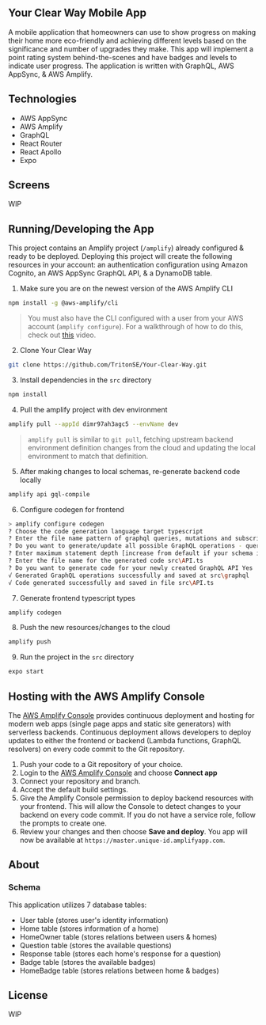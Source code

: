 ## Your Clear Way Mobile App

A mobile application that homeowners can use to show progress on making their home more eco-friendly and achieving different levels based on the significance and number of upgrades they make. This app will implement a point rating system behind-the-scenes and have badges and levels to indicate user progress. The application is written with GraphQL, AWS AppSync, & AWS Amplify.

## Technologies

- AWS AppSync
- AWS Amplify
- GraphQL
- React Router
- React Apollo
- Expo

## Screens

WIP

## Running/Developing the App

This project contains an Amplify project (`/amplify`) already configured & ready to be deployed. Deploying this project will create the following resources in your account: an authentication configuration using Amazon Cognito, an AWS AppSync GraphQL API, & a DynamoDB table.

1. Make sure you are on the newest version of the AWS Amplify CLI

```sh
npm install -g @aws-amplify/cli
```

> You must also have the CLI configured with a user from your AWS account (`amplify configure`). For a walkthrough of how to do this, check out [this](https://www.youtube.com/watch?v=fWbM5DLh25U) video.

2. Clone Your Clear Way

```sh
git clone https://github.com/TritonSE/Your-Clear-Way.git
```

3. Install dependencies in the `src` directory

```sh
npm install
```

4. Pull the amplify project with dev environment

```sh
amplify pull --appId dimr97ah3agc5 --envName dev
```

> `amplify pull` is similar to `git pull`, fetching upstream backend environment definition changes from the cloud and updating the local environment to match that definition.

5. After making changes to local schemas, re-generate backend code locally

```sh
amplify api gql-compile
```

6. Configure codegen for frontend

```sh
> amplify configure codegen
? Choose the code generation language target typescript
? Enter the file name pattern of graphql queries, mutations and subscriptions src\graphql\**\*.ts     
? Do you want to generate/update all possible GraphQL operations - queries, mutations and subscriptions Yes
? Enter maximum statement depth [increase from default if your schema is deeply nested] 10
? Enter the file name for the generated code src\API.ts
? Do you want to generate code for your newly created GraphQL API Yes
√ Generated GraphQL operations successfully and saved at src\graphql
√ Code generated successfully and saved in file src\API.ts
```

7. Generate frontend typescript types

```sh
amplify codegen
```

8. Push the new resources/changes to the cloud

```sh
amplify push
```

9. Run the project in the `src` directory

```sh
expo start
```

## Hosting with the AWS Amplify Console

The [AWS Amplify Console](https://console.amplify.aws) provides continuous deployment and hosting for modern web apps (single page apps and static site generators) with serverless backends. Continuous deployment allows developers to deploy updates to either the frontend or backend (Lambda functions, GraphQL resolvers) on every code commit to the Git repository.

1. Push your code to a Git repository of your choice.
1. Login to the [AWS Amplify Console](https://console.aws.amazon.com/amplify/home) and choose **Connect app**
1. Connect your repository and branch.
1. Accept the default build settings.
1. Give the Amplify Console permission to deploy backend resources with your frontend. This will allow the Console to detect changes to your backend on every code commit. If you do not have a service role, follow the prompts to create one.
1. Review your changes and then choose **Save and deploy**. You app will now be available at `https://master.unique-id.amplifyapp.com`.

## About

### Schema

This application utilizes 7 database tables:

- User table (stores user's identity information)
- Home table (stores information of a home)
- HomeOwner table (stores relations between users & homes)
- Question table (stores the available questions)
- Response table (stores each home's response for a question)
- Badge table (stores the available badges)
- HomeBadge table (stores relations between home & badges)

## License

WIP